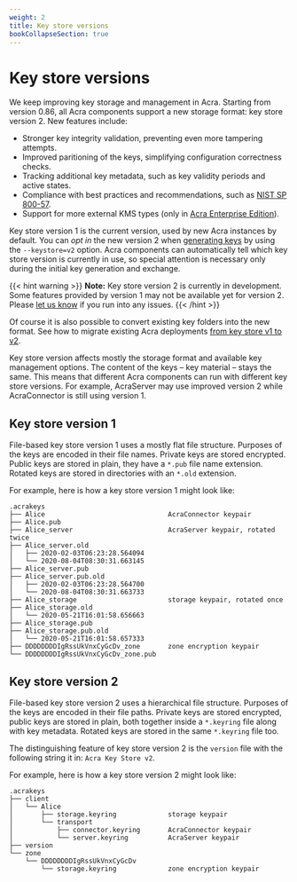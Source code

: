 ```yaml
---
weight: 2
title: Key store versions
bookCollapseSection: true
---
```


# Key store versions

We keep improving key storage and management in Acra.
Starting from version 0.86, all Acra components support a new storage format: key store version 2.
New features include:

  - Stronger key integrity validation, preventing even more tampering attempts.
  - Improved paritioning of the keys, simplifying configuration correctness checks.
  - Tracking additional key metadata, such as key validity periods and active states.
  - Compliance with best practices and recommendations,
    such as [NIST SP 800-57](https://nvlpubs.nist.gov/nistpubs/SpecialPublications/NIST.SP.800-57pt1r4.pdf).
  - Support for more external KMS types
    (only in [Acra Enterprise Edition](https://www.cossacklabs.com/acra/#pricing)).

Key store version 1 is the current version, used by new Acra instances by default.
You can *opt in* the new version 2 when [generating keys](../operations/generation/)
by using the `--keystore=v2` option.
Acra components can automatically tell which key store version is currently in use,
so special attention is necessary only during the initial key generation and exchange.

{{< hint warning >}}
**Note:**
Key store version 2 is currently in development.
Some features provided by version 1 may not be available yet for version 2.
Please [let us know](mailto:dev@cossacklabs.com) if you run into any issues.
{{< /hint >}}

Of course it is also possible to convert existing key folders into the new format.
See how to migrate existing Acra deployments [from key store v1 to v2](migrate-v1-to-v2/).

Key store version affects mostly the storage format and available key management options.
The content of the keys – key material – stays the same.
This means that different Acra components can run with different key store versions.
For example, AcraServer may use improved version 2 while AcraConnector is still using version 1.

## Key store version 1

File-based key store version 1 uses a mostly flat file structure.
Purposes of the keys are encoded in their file names.
Private keys are stored encrypted.
Public keys are stored in plain, they have a `*.pub` file name extension.
Rotated keys are stored in directories with an `*.old` extension.

For example, here is how a key store version 1 might look like:

```
.acrakeys
├── Alice                               AcraConnector keypair
├── Alice.pub
├── Alice_server                        AcraServer keypair, rotated twice
├── Alice_server.old
│   ├── 2020-02-03T06:23:28.564094
│   └── 2020-08-04T08:30:31.663145
├── Alice_server.pub
├── Alice_server.pub.old
│   ├── 2020-02-03T06:23:28.564700
│   └── 2020-08-04T08:30:31.663733
├── Alice_storage                       storage keypair, rotated once
├── Alice_storage.old
│   └── 2020-05-21T16:01:58.656663
├── Alice_storage.pub
├── Alice_storage.pub.old
│   └── 2020-05-21T16:01:58.657333
├── DDDDDDDDIgRssUkVnxCyGcDv_zone       zone encryption keypair
└── DDDDDDDDIgRssUkVnxCyGcDv_zone.pub
```

## Key store version 2

File-based key store version 2 uses a hierarchical file structure.
Purposes of the keys are encoded in their file paths.
Private keys are stored encrypted, public keys are stored in plain,
both together inside a `*.keyring` file along with key metadata.
Rotated keys are stored in the same `*.keyring` file too.

The distinguishing feature of key store version 2 is the `version` file
with the following string it in: `Acra Key Store v2`.

For example, here is how a key store version 2 might look like:

```
.acrakeys
├── client
│   └── Alice
│       ├── storage.keyring             storage keypair
│       └── transport
│           ├── connector.keyring       AcraConnector keypair
│           └── server.keyring          AcraServer keypair
├── version
└── zone
    └── DDDDDDDDIgRssUkVnxCyGcDv
        └── storage.keyring             zone encryption keypair
```

